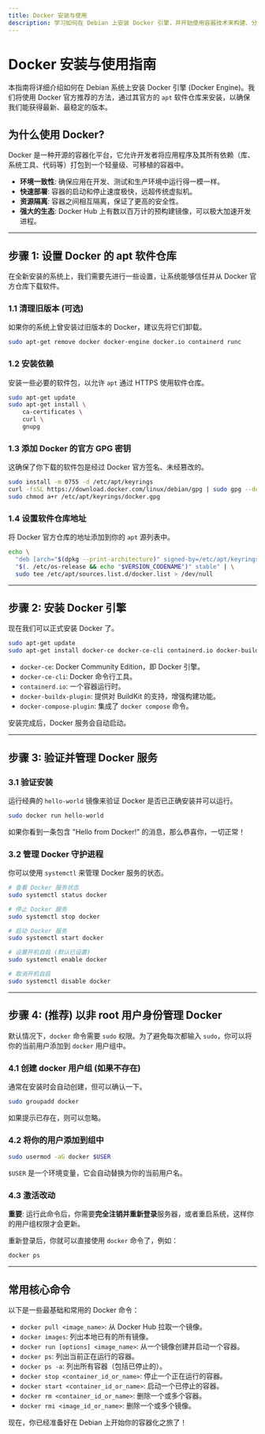 ```yaml
---
title: Docker 安装与使用
description: 学习如何在 Debian 上安装 Docker 引擎，并开始使用容器技术来构建、分享和运行您的应用程序。
---
```


# Docker 安装与使用指南

本指南将详细介绍如何在 Debian 系统上安装 Docker 引擎 (Docker Engine)。我们将使用 Docker 官方推荐的方法，通过其官方的 `apt` 软件仓库来安装，以确保我们能获得最新、最稳定的版本。

## 为什么使用 Docker?

Docker 是一种开源的容器化平台，它允许开发者将应用程序及其所有依赖（库、系统工具、代码等）打包到一个轻量级、可移植的容器中。

- **环境一致性**: 确保应用在开发、测试和生产环境中运行得一模一样。
- **快速部署**: 容器的启动和停止速度极快，远超传统虚拟机。
- **资源隔离**: 容器之间相互隔离，保证了更高的安全性。
- **强大的生态**: Docker Hub 上有数以百万计的预构建镜像，可以极大加速开发进程。

---

## 步骤 1: 设置 Docker 的 apt 软件仓库

在全新安装的系统上，我们需要先进行一些设置，让系统能够信任并从 Docker 官方仓库下载软件。

### 1.1 清理旧版本 (可选)

如果你的系统上曾安装过旧版本的 Docker，建议先将它们卸载。

```bash
sudo apt-get remove docker docker-engine docker.io containerd runc
```

### 1.2 安装依赖

安装一些必要的软件包，以允许 `apt` 通过 HTTPS 使用软件仓库。

```bash
sudo apt-get update
sudo apt-get install \
    ca-certificates \
    curl \
    gnupg
```

### 1.3 添加 Docker 的官方 GPG 密钥

这确保了你下载的软件包是经过 Docker 官方签名、未经篡改的。

```bash
sudo install -m 0755 -d /etc/apt/keyrings
curl -fsSL https://download.docker.com/linux/debian/gpg | sudo gpg --dearmor -o /etc/apt/keyrings/docker.gpg
sudo chmod a+r /etc/apt/keyrings/docker.gpg
```

### 1.4 设置软件仓库地址

将 Docker 官方仓库的地址添加到你的 `apt` 源列表中。

```bash
echo \
  "deb [arch="$(dpkg --print-architecture)" signed-by=/etc/apt/keyrings/docker.gpg] https://download.docker.com/linux/debian \
  "$(. /etc/os-release && echo "$VERSION_CODENAME")" stable" | \
  sudo tee /etc/apt/sources.list.d/docker.list > /dev/null
```

---

## 步骤 2: 安装 Docker 引擎

现在我们可以正式安装 Docker 了。

```bash
sudo apt-get update
sudo apt-get install docker-ce docker-ce-cli containerd.io docker-buildx-plugin docker-compose-plugin
```

- `docker-ce`: Docker Community Edition，即 Docker 引擎。
- `docker-ce-cli`: Docker 命令行工具。
- `containerd.io`: 一个容器运行时。
- `docker-buildx-plugin`: 提供对 BuildKit 的支持，增强构建功能。
- `docker-compose-plugin`: 集成了 `docker compose` 命令。

安装完成后，Docker 服务会自动启动。

---

## 步骤 3: 验证并管理 Docker 服务

### 3.1 验证安装

运行经典的 `hello-world` 镜像来验证 Docker 是否已正确安装并可以运行。

```bash
sudo docker run hello-world
```

如果你看到一条包含 "Hello from Docker!" 的消息，那么恭喜你，一切正常！

### 3.2 管理 Docker 守护进程

你可以使用 `systemctl` 来管理 Docker 服务的状态。

```bash
# 查看 Docker 服务状态
sudo systemctl status docker

# 停止 Docker 服务
sudo systemctl stop docker

# 启动 Docker 服务
sudo systemctl start docker

# 设置开机自启 (默认已设置)
sudo systemctl enable docker

# 取消开机自启
sudo systemctl disable docker
```

---

## 步骤 4: (推荐) 以非 root 用户身份管理 Docker

默认情况下，`docker` 命令需要 `sudo` 权限。为了避免每次都输入 `sudo`，你可以将你的当前用户添加到 `docker` 用户组中。

### 4.1 创建 docker 用户组 (如果不存在)

通常在安装时会自动创建，但可以确认一下。
```bash
sudo groupadd docker
```
如果提示已存在，则可以忽略。

### 4.2 将你的用户添加到组中

```bash
sudo usermod -aG docker $USER
```
`$USER` 是一个环境变量，它会自动替换为你的当前用户名。

### 4.3 激活改动

**重要**: 运行此命令后，你需要**完全注销并重新登录**服务器，或者重启系统，这样你的用户组权限才会更新。

重新登录后，你就可以直接使用 `docker` 命令了，例如：
```bash
docker ps
```

---

## 常用核心命令

以下是一些最基础和常用的 Docker 命令：

- `docker pull <image_name>`: 从 Docker Hub 拉取一个镜像。
- `docker images`: 列出本地已有的所有镜像。
- `docker run [options] <image_name>`: 从一个镜像创建并启动一个容器。
- `docker ps`: 列出当前正在运行的容器。
- `docker ps -a`: 列出所有容器（包括已停止的）。
- `docker stop <container_id_or_name>`: 停止一个正在运行的容器。
- `docker start <container_id_or_name>`: 启动一个已停止的容器。
- `docker rm <container_id_or_name>`: 删除一个或多个容器。
- `docker rmi <image_id_or_name>`: 删除一个或多个镜像。

现在，你已经准备好在 Debian 上开始你的容器化之旅了！ 